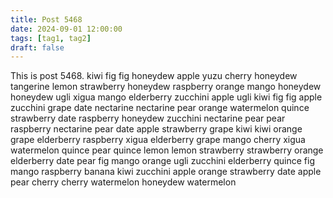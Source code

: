 ```yaml
---
title: Post 5468
date: 2024-09-01 12:00:00
tags: [tag1, tag2]
draft: false
---
```

This is post 5468.
kiwi
fig
fig
honeydew
apple
yuzu
cherry
honeydew
tangerine
lemon
strawberry
honeydew
raspberry
orange
mango
honeydew
honeydew
ugli
xigua
mango
elderberry
zucchini
apple
ugli
kiwi
fig
fig
apple
zucchini
grape
date
nectarine
nectarine
pear
orange
watermelon
quince
strawberry
date
raspberry
honeydew
zucchini
nectarine
pear
pear
raspberry
nectarine
pear
date
apple
strawberry
grape
kiwi
kiwi
orange
grape
elderberry
raspberry
xigua
elderberry
grape
mango
cherry
xigua
watermelon
quince
pear
quince
lemon
lemon
strawberry
strawberry
orange
elderberry
date
pear
fig
mango
orange
ugli
zucchini
elderberry
quince
fig
mango
raspberry
banana
kiwi
zucchini
apple
orange
strawberry
date
apple
pear
cherry
cherry
watermelon
honeydew
watermelon
